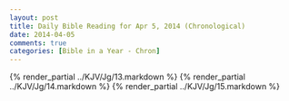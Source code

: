 ```yaml
---
layout: post
title: Daily Bible Reading for Apr 5, 2014 (Chronological)
date: 2014-04-05
comments: true
categories: [Bible in a Year - Chron]
---
```

{% render_partial ../KJV/Jg/13.markdown %}
{% render_partial ../KJV/Jg/14.markdown %}
{% render_partial ../KJV/Jg/15.markdown %}
